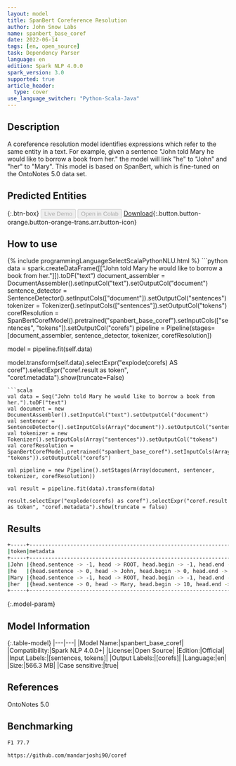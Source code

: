 ```yaml
---
layout: model
title: SpanBert Coreference Resolution
author: John Snow Labs
name: spanbert_base_coref
date: 2022-06-14
tags: [en, open_source]
task: Dependency Parser
language: en
edition: Spark NLP 4.0.0
spark_version: 3.0
supported: true
article_header:
  type: cover
use_language_switcher: "Python-Scala-Java"
---
```


## Description

A coreference resolution model identifies expressions which refer to the same entity in a text. For example, given a sentence "John told Mary he would like to borrow a book from her." the model will link "he" to "John" and "her" to "Mary".  This model is based on SpanBert, which is fine-tuned on the OntoNotes 5.0 data set.

## Predicted Entities



{:.btn-box}
<button class="button button-orange" disabled>Live Demo</button>
<button class="button button-orange" disabled>Open in Colab</button>
[Download](https://s3.amazonaws.com/auxdata.johnsnowlabs.com/public/models/spanbert_base_coref_en_4.0.0_3.0_1655203982784.zip){:.button.button-orange.button-orange-trans.arr.button-icon}

## How to use



<div class="tabs-box" markdown="1">
{% include programmingLanguageSelectScalaPythonNLU.html %}
```python
data = spark.createDataFrame([["John told Mary he would like to borrow a book from her."]]).toDF("text")
document_assembler = DocumentAssembler().setInputCol("text").setOutputCol("document")
sentence_detector = SentenceDetector().setInputCols(["document"]).setOutputCol("sentences")
tokenizer = Tokenizer().setInputCols(["sentences"]).setOutputCol("tokens")
corefResolution = SpanBertCorefModel().pretrained("spanbert_base_coref").setInputCols(["sentences", "tokens"]).setOutputCol("corefs")
pipeline = Pipeline(stages=[document_assembler, sentence_detector, tokenizer, corefResolution])

model = pipeline.fit(self.data)

model.transform(self.data).selectExpr("explode(corefs) AS coref").selectExpr("coref.result as token", "coref.metadata").show(truncate=False)
```
```scala
val data = Seq("John told Mary he would like to borrow a book from her.").toDF("text")
val document = new DocumentAssembler().setInputCol("text").setOutputCol("document")
val sentencer = SentenceDetector().setInputCols(Array("document")).setOutputCol("sentences")
val tokenizer = new Tokenizer().setInputCols(Array("sentences")).setOutputCol("tokens")
val corefResolution = SpanBertCorefModel.pretrained("spanbert_base_coref").setInputCols(Array("sentences", "tokens")).setOutputCol("corefs")

val pipeline = new Pipeline().setStages(Array(document, sentencer, tokenizer, corefResolution))

val result = pipeline.fit(data).transform(data)

result.selectExpr("explode(corefs) as coref").selectExpr("coref.result as token", "coref.metadata").show(truncate = false)
```
</div>

## Results

```bash
+-----+------------------------------------------------------------------------------------+
|token|metadata                                                                            |
+-----+------------------------------------------------------------------------------------+
|John |{head.sentence -> -1, head -> ROOT, head.begin -> -1, head.end -> -1, sentence -> 0}|
|he   |{head.sentence -> 0, head -> John, head.begin -> 0, head.end -> 3, sentence -> 0}   |
|Mary |{head.sentence -> -1, head -> ROOT, head.begin -> -1, head.end -> -1, sentence -> 0}|
|her  |{head.sentence -> 0, head -> Mary, head.begin -> 10, head.end -> 13, sentence -> 0} |
+-----+------------------------------------------------------------------------------------+
```

{:.model-param}
## Model Information

{:.table-model}
|---|---|
|Model Name:|spanbert_base_coref|
|Compatibility:|Spark NLP 4.0.0+|
|License:|Open Source|
|Edition:|Official|
|Input Labels:|[sentences, tokens]|
|Output Labels:|[corefs]|
|Language:|en|
|Size:|566.3 MB|
|Case sensitive:|true|

## References

OntoNotes 5.0

## Benchmarking

```bash
F1 77.7

https://github.com/mandarjoshi90/coref
```